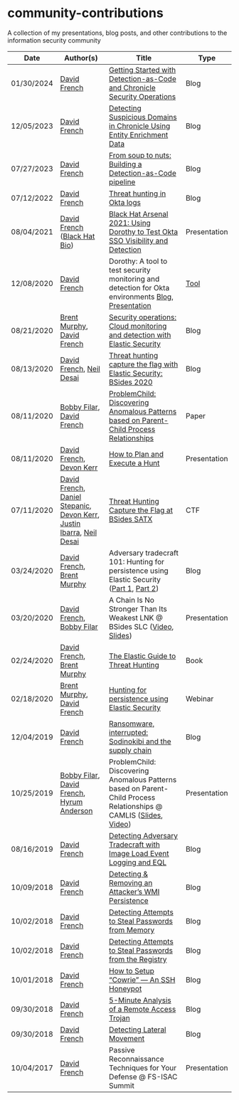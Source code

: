 # community-contributions
A collection of my presentations, blog posts, and other contributions to the information security community

| Date  | Author(s) | Title | Type
| ------------- | ------------- | ------------- | ------------- |
| 01/30/2024 | [David French](https://twitter.com/threatpunter) | [Getting Started with Detection-as-Code and Chronicle Security Operations](https://www.googlecloudcommunity.com/gc/Community-Blog/Getting-Started-with-Detection-as-Code-and-Chronicle-Security/ba-p/702154) | Blog |
| 12/05/2023 | [David French](https://twitter.com/threatpunter) | [Detecting Suspicious Domains in Chronicle Using Entity Enrichment Data](https://www.googlecloudcommunity.com/gc/Community-Blog/Detecting-Suspicious-Domains-in-Chronicle-Using-Entity/ba-p/673258) | Blog |
| 07/27/2023 | [David French](https://twitter.com/threatpunter) | [From soup to nuts: Building a Detection-as-Code pipeline](https://medium.com/threatpunter/from-soup-to-nuts-building-a-detection-as-code-pipeline-28945015fc38) | Blog |
| 07/12/2022 | [David French](https://twitter.com/threatpunter) | [Threat hunting in Okta logs](https://medium.com/threatpunter/okta-threat-hunting-tips-62dc0013d526) | Blog |
| 08/04/2021 | [David French](https://twitter.com/threatpunter) ([Black Hat Bio](https://www.blackhat.com/us-21/arsenal/schedule/presenters.html#david-french-42029)) | [Black Hat Arsenal 2021: Using Dorothy to Test Okta SSO Visibility and Detection](https://www.blackhat.com/us-21/arsenal/schedule/#using-dorothy-to-test-okta-sso-visibility-and-detection-22952) | Presentation |
| 12/08/2020 | [David French](https://twitter.com/threatpunter) | Dorothy: A tool to test security monitoring and detection for Okta environments [Blog](https://www.elastic.co/blog/testing-okta-visibility-and-detection-dorothy), [Presentation](https://youtu.be/IG76PVvQSHE) | [Tool](https://github.com/elastic/dorothy) |
| 08/21/2020 | [Brent Murphy](https://twitter.com/brent_murphy), [David French](https://twitter.com/threatpunter) | [Security operations: Cloud monitoring and detection with Elastic Security](https://www.elastic.co/blog/cloud-monitoring-and-detection-with-elastic-security) | Blog |
| 08/13/2020 | [David French](https://twitter.com/threatpunter), [Neil Desai](https://twitter.com/0x617075) | [Threat hunting capture the flag with Elastic Security: BSides 2020](https://www.elastic.co/blog/threat-hunting-capture-the-flag-elastic-security-bsides-2020) | Blog |
| 08/11/2020 | [Bobby Filar](https://twitter.com/filar), [David French](https://twitter.com/threatpunter) | [ProblemChild: Discovering Anomalous Patterns based on Parent-Child Process Relationships](https://arxiv.org/abs/2008.04676) | Paper |
| 08/11/2020 | [David French](https://twitter.com/threatpunter), [Devon Kerr](https://twitter.com/_devonkerr_) |  [How to Plan and Execute a Hunt](https://youtu.be/2Hh5spqA6bw) | Presentation |
| 07/11/2020 | [David French](https://twitter.com/threatpunter), [Daniel Stepanic](https://twitter.com/DanielStepanic), [Devon Kerr](https://twitter.com/_devonkerr_), [Justin Ibarra](https://twitter.com/br0k3ns0und),  [Neil Desai](https://twitter.com/0x617075) | [Threat Hunting Capture the Flag at BSides SATX](https://community.elastic.co/events/details/elastic-amer-virtual-presents-bsides-satx-2020-threat-hunting-ctf-with-elastic/) | CTF |
| 03/24/2020 | [David French](https://twitter.com/threatpunter), [Brent Murphy](https://twitter.com/brent_murphy) | Adversary tradecraft 101: Hunting for persistence using Elastic Security ([Part 1](https://www.elastic.co/blog/hunting-for-persistence-using-elastic-security-part-1), [Part 2](https://www.elastic.co/blog/hunting-for-persistence-using-elastic-security-part-2)) | Blog |
| 03/20/2020 | [David French](https://twitter.com/threatpunter), [Bobby Filar](https://twitter.com/filar) | A Chain Is No Stronger Than Its Weakest LNK @ BSides SLC ([Video](https://www.youtube.com/watch?v=nJ0UsyiUEqQ&feature=youtu.be&t=4), [Slides](https://docs.google.com/presentation/d/13SsBd0wI0PpyH5C8WlnE_DsJjy1KxAjZ5Dmke9FHfRE)) | Presentation |
| 02/24/2020 | [David French](https://twitter.com/threatpunter), [Brent Murphy](https://twitter.com/brent_murphy) | [The Elastic Guide to Threat Hunting](https://www.elastic.co/pdf/elastic-guide-to-threat-hunting) | Book |
| 02/18/2020 | [Brent Murphy](https://twitter.com/brent_murphy), [David French](https://twitter.com/threatpunter) | [Hunting for persistence using Elastic Security](https://www.elastic.co/webinars/hunting-for-persistence-using-elastic-security) | Webinar |
| 12/04/2019 | [David French](https://twitter.com/threatpunter) | [Ransomware, interrupted: Sodinokibi and the supply chain](https://www.elastic.co/blog/ransomware-interrupted-sodinokibi-and-the-supply-chain) | Blog |
| 10/25/2019 | [Bobby Filar](https://twitter.com/filar), [David French](https://twitter.com/threatpunter), [Hyrum Anderson](https://twitter.com/drhyrum) | ProblemChild: Discovering Anomalous Patterns based on Parent-Child Process Relationships @ CAMLIS ([Slides](https://docs.google.com/presentation/d/1bcdBzxedIDwgAgXJr3LGfIaauk_YnCw3z562N1jYEzE/), [Video](https://www.youtube.com/watch?v=FXbdANtUE_k)) | Presentation |
| 08/16/2019 | [David French](https://twitter.com/threatpunter) | [Detecting Adversary Tradecraft with Image Load Event Logging and EQL](https://medium.com/threatpunter/detecting-adversary-tradecraft-with-image-load-event-logging-and-eql-8de93338c16) | Blog |
| 10/09/2018 | [David French](https://twitter.com/threatpunter) | [Detecting & Removing an Attacker’s WMI Persistence](https://medium.com/threatpunter/detecting-removing-wmi-persistence-60ccbb7dff96) | Blog |
| 10/02/2018 | [David French](https://twitter.com/threatpunter) | [Detecting Attempts to Steal Passwords from Memory](https://medium.com/threatpunter/detecting-attempts-to-steal-passwords-from-memory-558f16dce4ea) | Blog |
| 10/02/2018 | [David French](https://twitter.com/threatpunter) | [Detecting Attempts to Steal Passwords from the Registry](https://medium.com/threatpunter/detecting-attempts-to-steal-passwords-from-the-registry-7512674487f8) | Blog |
| 10/01/2018 | [David French](https://twitter.com/threatpunter) | [How to Setup “Cowrie” — An SSH Honeypot](https://medium.com/threatpunter/how-to-setup-cowrie-an-ssh-honeypot-535a68832e4c) | Blog |
| 09/30/2018 | [David French](https://twitter.com/threatpunter) | [5-Minute Analysis of a Remote Access Trojan](https://medium.com/threatpunter/5-minute-analysis-of-a-remote-access-trojan-c0d085e53d53) | Blog |
| 09/30/2018 | [David French](https://twitter.com/threatpunter) | [Detecting Lateral Movement](https://medium.com/threatpunter/detecting-lateral-movement-using-sysmon-and-splunk-318d3be141bc) | Blog |
| 10/04/2017 | [David French](https://twitter.com/threatpunter) | Passive Reconnaissance Techniques for Your Defense @ FS-ISAC Summit | Presentation |
